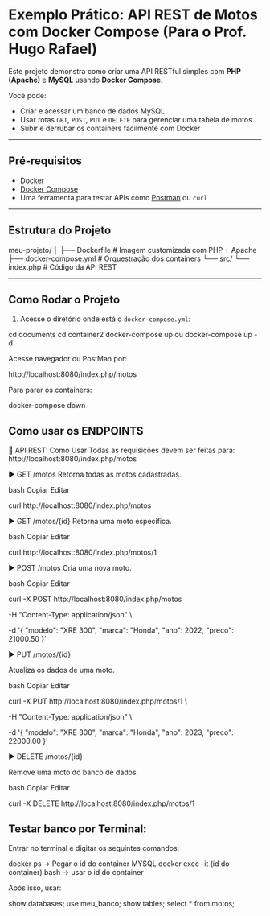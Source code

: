 # Exemplo Prático: API REST de Motos com Docker Compose (Para o Prof. Hugo Rafael)

Este projeto demonstra como criar uma API RESTful simples com **PHP (Apache)** e **MySQL** usando **Docker Compose**.

Você pode:
- Criar e acessar um banco de dados MySQL
- Usar rotas `GET`, `POST`, `PUT` e `DELETE` para gerenciar uma tabela de motos
- Subir e derrubar os containers facilmente com Docker

---

## Pré-requisitos

- [Docker](https://www.docker.com/)
- [Docker Compose](https://docs.docker.com/compose/)
- Uma ferramenta para testar APIs como [Postman](https://www.postman.com/) ou `curl`

---

## Estrutura do Projeto

meu-projeto/
│
├── Dockerfile # Imagem customizada com PHP + Apache
├── docker-compose.yml # Orquestração dos containers
└── src/
└── index.php # Código da API REST

---

## Como Rodar o Projeto

1. Acesse o diretório onde está o `docker-compose.yml`:

cd documents
cd container2
docker-compose up ou docker-compose up -d

Acesse navegador ou PostMan por:

http://localhost:8080/index.php/motos

Para parar os containers:

docker-compose down


## Como usar os ENDPOINTS

🧪 API REST: Como Usar
Todas as requisições devem ser feitas para:
http://localhost:8080/index.php/motos

▶️ GET /motos
Retorna todas as motos cadastradas.

bash
Copiar
Editar

curl http://localhost:8080/index.php/motos

▶️ GET /motos/{id}
Retorna uma moto específica.

bash
Copiar
Editar

curl http://localhost:8080/index.php/motos/1

▶️ POST /motos
Cria uma nova moto.

bash
Copiar
Editar

curl -X POST http://localhost:8080/index.php/motos

-H "Content-Type: application/json" \

-d '{
  "modelo": "XRE 300",
  "marca": "Honda",
  "ano": 2022,
  "preco": 21000.50
}'


▶️ PUT /motos/{id}

Atualiza os dados de uma moto.

bash
Copiar
Editar

curl -X PUT http://localhost:8080/index.php/motos/1 \

-H "Content-Type: application/json" \

-d '{
  "modelo": "XRE 300",
  "marca": "Honda",
  "ano": 2023,
  "preco": 22000.00
}'


▶️ DELETE /motos/{id}

Remove uma moto do banco de dados.

bash
Copiar
Editar

curl -X DELETE http://localhost:8080/index.php/motos/1

## Testar banco por Terminal:

Entrar no terminal e digitar os seguintes comandos:

docker ps -> Pegar o id do container MYSQL
docker exec -it (id do container) bash -> usar o id do container

Após isso, usar:

show databases;
use meu_banco;
show tables;
select * from motos;
